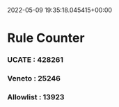 2022-05-09 19:35:18.045415+00:00
# Rule Counter 
 ### UCATE : 428261

 ### Veneto : 25246

 ### Allowlist : 13923